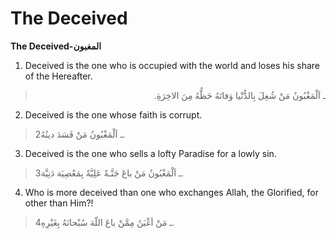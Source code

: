 The Deceived
============

**The Deceived-المغبون**

1. Deceived is the one who is occupied with the world and loses his
share of the Hereafter.

<blockquote dir="rtl">
  <p>
ـ اَلْمَغْبُونُ مَنْ شُغِلَ بِالدُّنْيا وَفاتَهُ حَظُّهُ مِنَ
الاخِرَةِ.
  </p>
</blockquote>

2. Deceived is the one whose faith is corrupt.

> 2ـ اَلْمَغْبُونُ مَنْ فَسَدَ دينُهُ.

3. Deceived is the one who sells a lofty Paradise for a lowly sin.

> 3ـ اَلْمَغْبُونُ مَنْ باعَ جَنَّـةً عَلِيَّةً بِمَعْصِيَة دَنِيَّة.

4. Who is more deceived than one who exchanges Allah, the Glorified, for
other than Him?!

> 4ـ مَنْ أغْبَنُ مِمَّنْ باعَ اللّهَ سُبْحانَهُ بِغَيْرِهِ.


